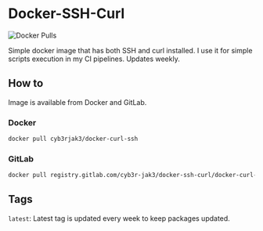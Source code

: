 # Docker-SSH-Curl

![Docker Pulls](https://img.shields.io/docker/pulls/cyb3rjak3/docker-curl-ssh)

Simple docker image that has both SSH and curl installed. I use it for simple scripts execution in my CI pipelines. Updates weekly.

## How to

Image is available from Docker and GitLab.

### Docker

```bash
docker pull cyb3rjak3/docker-curl-ssh
```

### GitLab

```bash
docker pull registry.gitlab.com/cyb3r-jak3/docker-ssh-curl/docker-curl-ssh
```

## Tags

`latest`: Latest tag is updated every week to keep packages updated.
